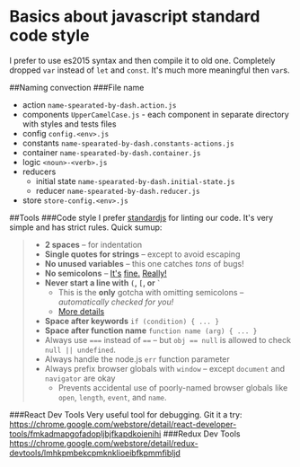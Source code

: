 # Basics about javascript standard code style
I prefer to use es2015 syntax and then compile it to old one. Completely dropped `var` instead of `let` and `const`. It's much more meaningful then `var`s.

##Naming convection
###File name
* action `name-spearated-by-dash.action.js`
* components `UpperCamelCase.js` - each component in separate directory with styles and tests files
* config `config.<env>.js`
* constants `name-spearated-by-dash.constants-actions.js`
* container `name-spearated-by-dash.container.js`
* logic `<noun>-<verb>.js`
* reducers 
    * initial state `name-spearated-by-dash.initial-state.js`
    * reducer `name-spearated-by-dash.reducer.js`
* store `store-config.<env>.js`



##Tools
###Code style 
I prefer [standardjs](http://standardjs.com/) for linting our code. It's very simple and has strict rules. 
Quick sumup:
> - **2 spaces** – for indentation
> - **Single quotes for strings** – except to avoid escaping
> - **No unused variables** – this one catches *tons* of bugs!
> - **No semicolons** – [It's][1] [fine.][2] [Really!][3]
> - **Never start a line with `(`, `[`, or `` ` ``**
>   - This is the **only** gotcha with omitting semicolons – *automatically checked for you!*
>   - [More details][4]
> - **Space after keywords** `if (condition) { ... }`
> - **Space after function name** `function name (arg) { ... }`
> - Always use `===` instead of `==` – but `obj == null` is allowed to check `null || undefined`.
> - Always handle the node.js `err` function parameter
> - Always prefix browser globals with `window` – except `document` and `navigator` are okay
>   - Prevents accidental use of poorly-named browser globals like `open`, `length`,
>     `event`, and `name`.

> [1]: http://blog.izs.me/post/2353458699/an-open-letter-to-javascript-leaders-regarding
> [2]: http://inimino.org/~inimino/blog/javascript_semicolons
> [3]: https://www.youtube.com/watch?v=gsfbh17Ax9I
> [4]: RULES.md#semicolons


###React Dev Tools
Very useful tool for debugging. Git it a try:
https://chrome.google.com/webstore/detail/react-developer-tools/fmkadmapgofadopljbjfkapdkoienihi
###Redux Dev Tools
https://chrome.google.com/webstore/detail/redux-devtools/lmhkpmbekcpmknklioeibfkpmmfibljd
